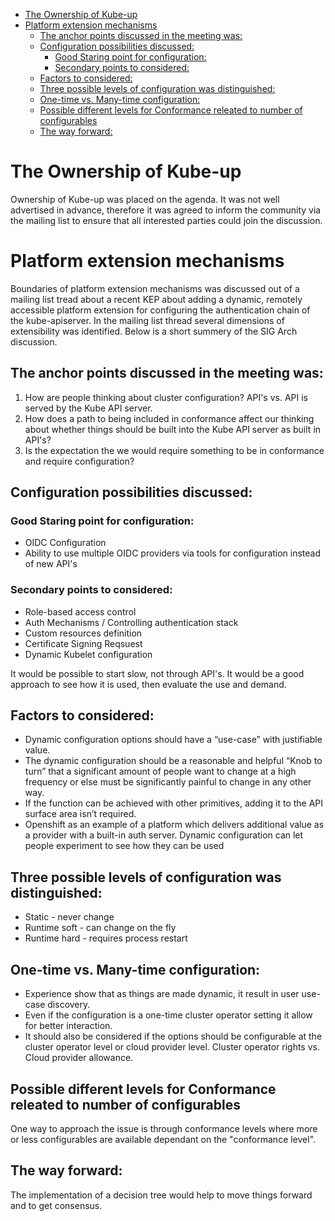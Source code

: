 - [The Ownership of Kube-up](#sec-1)
- [Platform extension mechanisms](#sec-2)
  - [The anchor points discussed in the meeting was:](#sec-2-1)
  - [Configuration possibilities discussed:](#sec-2-2)
    - [Good Staring point for configuration:](#sec-2-2-1)
    - [Secondary points to considered:](#sec-2-2-2)
  - [Factors to considered:](#sec-2-3)
  - [Three possible levels of configuration was distinguished:](#sec-2-4)
  - [One-time vs. Many-time configuration:](#sec-2-5)
  - [Possible different levels for Conformance releated to number of configurables](#sec-2-6)
  - [The way forward:](#sec-2-7)


# The Ownership of Kube-up<a id="sec-1"></a>

Ownership of Kube-up was placed on the agenda. It was not well advertised in advance, therefore it was agreed to inform the community via the mailing list to ensure that all interested parties could join the discussion.

# Platform extension mechanisms<a id="sec-2"></a>

Boundaries of platform extension mechanisms was discussed out of a mailing list tread about a recent KEP about adding a dynamic, remotely accessible platform extension for configuring the authentication chain of the kube-apiserver. In the mailing list thread several dimensions of extensibility was identified. Below is a short summery of the SIG Arch discussion.

## The anchor points discussed in the meeting was:<a id="sec-2-1"></a>

1.  How are people thinking about cluster configuration? API's vs. API is served by the Kube API server.
2.  How does a path to being included in conformance affect our thinking about whether things should be built into the Kube API server as built in API's?
3.  Is the expectation the we would require something to be in conformance and require configuration?

## Configuration possibilities discussed:<a id="sec-2-2"></a>

### Good Staring point for configuration:<a id="sec-2-2-1"></a>

-   OIDC Configuration
-   Ability to use multiple OIDC providers via tools for configuration instead of new API's

### Secondary points to considered:<a id="sec-2-2-2"></a>

-   Role-based access control
-   Auth Mechanisms / Controlling authentication stack
-   Custom resources definition
-   Certificate Signing Reqsuest
-   Dynamic Kubelet configuration

It would be possible to start slow, not through API's. It would be a good approach to see how it is used, then evaluate the use and demand.

## Factors to considered:<a id="sec-2-3"></a>

-   Dynamic configuration options should have a “use-case” with justifiable value.
-   The dynamic configuration should be a reasonable and helpful “Knob to turn” that a significant amount of people want to change at a high frequency or else must be significantly painful to change in any other way.
-   If the function can be achieved with other primitives, adding it to the API surface area isn’t required.
-   Openshift as an example of a platform which delivers additional value as a provider with a built-in auth server. Dynamic configuration can let people experiment to see how they can be used

## Three possible levels of configuration was distinguished:<a id="sec-2-4"></a>

-   Static - never change
-   Runtime soft - can change on the fly
-   Runtime hard - requires process restart

## One-time vs. Many-time configuration:<a id="sec-2-5"></a>

-   Experience show that as things are made dynamic, it result in user use-case discovery.
-   Even if the configuration is a one-time cluster operator setting it allow for better interaction.
-   It should also be considered if the options should be configurable at the cluster operator level or cloud provider level. Cluster operator rights vs. Cloud provider allowance.

## Possible different levels for Conformance releated to number of configurables<a id="sec-2-6"></a>

One way to approach the issue is through conformance levels where more or less configurables are available dependant on the "conformance level".

## The way forward:<a id="sec-2-7"></a>

The implementation of a decision tree would help to move things forward and to get consensus.
